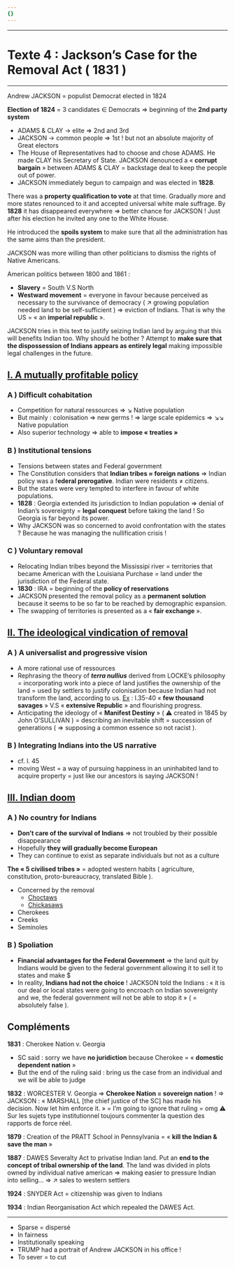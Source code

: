 ```yaml
---
{}
---
```

***
# Texte 4 : Jackson’s Case for the Removal Act ( 1831 )
***
Andrew JACKSON = populist Democrat elected in 1824 

**Election of 1824** = 3 candidates ∈ Democrats ⇒ beginning of the **2nd party system** 
- ADAMS & CLAY → elite ⇒ 2nd and 3rd 
- JACKSON → common people ⇒ 1st ! but not an absolute majority of Great electors 
- The House of Representatives had to choose and chose ADAMS. He made CLAY his Secretary of State. JACKSON denounced a « **corrupt bargain** » between ADAMS & CLAY = backstage deal to keep the people out of power. 
- JACKSON immediately begun to campaign and was elected in **1828**. 

There was a **property qualification to vote** at that time. Gradually more and more states renounced to it and accepted universal white male suffrage. By **1828** it has disappeared everywhere ⇒ better chance for JACKSON ! Just after his election he invited any one to the White House. 

He introduced the **spoils system** to make sure that all the administration has the same aims than the president. 

JACKSON was more willing than other politicians to dismiss the rights of Native Americans. 

American politics between 1800 and 1861 : 
- **Slavery** = South V.S North 
- **Westward movement** = everyone in favour because perceived as necessary to the survivance of democracy ( ↗ growing population needed land to be self-sufficient ) ⇒ eviction of Indians. That is why the US = « an **imperial republic** ». 

JACKSON tries in this text to justify seizing Indian land by arguing that this will benefits Indian too. Why should he bother ? Attempt to **make sure that the dispossession of Indians appears as entirely legal** making impossible legal challenges in the future. 

## <u>I. A mutually profitable policy</u> 

### A ) Difficult cohabitation 

- Competition for natural ressources ⇒ ↘ Native population 
- But mainly :  colonisation ⇒ new germs ! ⇒ large scale epidemics ⇒ ↘↘ Native population  
- Also superior technology ⇒ able to **impose « treaties »** 

### B ) Institutional tensions

- Tensions between states and Federal government
- The Constitution considers that **Indian tribes ≈ foreign nations** ⇒ Indian policy was a f**ederal prerogative**. Indian were residents ≠ citizens. 
- But the states were very tempted to interfere in favour of white populations. 
- **1828** : Georgia extended its jurisdiction to Indian population ⇒ denial of Indian’s sovereignty = **legal conquest** before taking the land ! So Georgia is far beyond its power. 
- Why JACKSON was so concerned to avoid confrontation with the states ? Because he was managing the nullification crisis ! 
### C ) Voluntary removal 

- Relocating Indian tribes beyond the Mississipi river = territories that became American with the Louisiana Purchase = land under the jurisdiction of the Federal state. 
- **1830** : IRA = beginning of the **policy of reservations**  
- JACKSON presented the removal policy as a **permanent solution** because it seems to be so far to be reached by demographic expansion. 
- The swapping of territories is presented as a « **fair exchange** ». 

## <u>II. The ideological vindication of removal</u> 

### A ) A universalist and progressive vision

- A more rational use of ressources 
- Rephrasing the theory of ***terra nullius*** derived from LOCKE’s philosophy = incorporating work into a piece of land justifies the ownership of the land = used by settlers to justify colonisation because Indian had not transform the land, according to us. <u>Ex</u> : l.35-40 « **few thousand savages** » V.S « **extensive Republic** » and flourishing progress. 
- Anticipating the ideology of « **Manifest Destiny** » ( ⚠ created in 1845 by John O’SULLIVAN ) = describing an inevitable shift = succession of generations ( ⇒ supposing a common essence so not racist ). 

### B ) Integrating Indians into the US narrative 

- cf. l. 45 
- moving West = a way of pursuing happiness in an uninhabited land to acquire property = just like our ancestors is saying JACKSON ! 

## <u>III. Indian doom</u> 

### A ) No country for Indians 

- **Don’t care of the survival of Indians** ⇒ not troubled by their possible disappearance 
- Hopefully **they will gradually become European**
- They can continue to exist as separate individuals but not as a culture 

**The « 5 civilised tribes »** = adopted western habits ( agriculture, constitution, proto-bureaucracy, translated Bible ). 
- Concerned by the removal 
	- <u>Choctaws</u>
	- <u>Chickasaws</u>
- Cherokees
- Creeks 
- Seminoles 

### B ) Spoliation 

- **Financial advantages for the Federal Government** ⇒ the land quit by Indians would be given to the federal government allowing it to sell it to states and make $ 
- In reality, **Indians had not the choice** ! JACKSON told the Indians : « it is our deal or local states were going to encroach on Indian sovereignty and we, the federal government will not be able to stop it » ( = absolutely false ). 

## Compléments 

**1831** : Cherokee Nation v. Georgia 
- SC said : sorry we have **no juridiction** because Cherokee = « **domestic dependent nation** »
- But the end of the ruling said : bring us the case from an individual and we will be able to judge 

**1832** : WORCESTER V. Georgia ⇒ **Cherokee Nation = sovereign nation** ! ⇒ JACKSON : « MARSHALL [the chief justice of the SC] has made his decision. Now let him enforce it. » = I’m going to ignore that ruling = omg ⚠ Sur les sujets type institutionnel toujours commenter la question des rapports de force réel. 

**1879** : Creation of the PRATT School in Pennsylvania = « **kill the Indian & save the man** »

**1887** : DAWES Severalty Act to privatise Indian land. Put an **end to the concept of tribal ownership of the land**. The land was divided in plots owned by individual native american ⇒ making easier to pressure Indian into selling… ⇒ ↗ sales to western settlers 

**1924** : SNYDER Act = citizenship was given to Indians 

**1934** : Indian Reorganisation Act which repealed the DAWES Act. 





***
- Sparse = dispersé 
- In fairness 
- Institutionally speaking 
- TRUMP had a portrait of Andrew JACKSON in his office ! 
- To sever = to cut 



